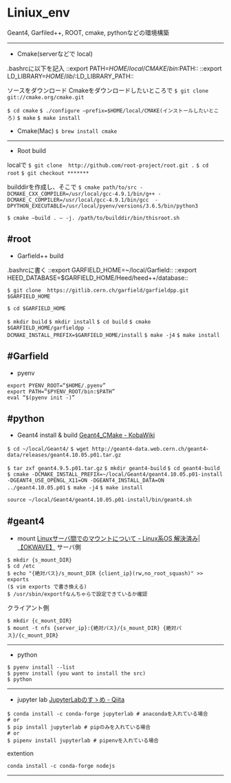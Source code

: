 # Liniux_env
Geant4, Garfiled++, ROOT, cmake, pythonなどの環境構築

---
* Cmake(serverなどで local)

.bashrcに以下を記入
::export PATH=$HOME/local/CMAKE/bin:$PATH::
::export LD_LIBRARY=$HOME/lib/:$LD_LIBRARY_PATH::

ソースをダウンロード
Cmakeをダウンロードしたいところで
`$ git clone git://cmake.org/cmake.git`

`$ cd cmake`
`$ ./configure —prefix=$HOME/local/CMAKE(インストールしたいところ)`
`$ make`
`$ make install`

* Cmake(Mac)
`$ brew install cmake`
---
*  Root build

localで
`$ git clone  http://github.com/root-project/root.git .`
`$ cd root`
`$ git checkout *******`

builddirを作成し、そこで
`$ cmake path/to/src -DCMAKE_CXX_COMPILER=/usr/local/gcc-4.9.1/bin/g++ -DCMAKE_C_COMPILER=/usr/local/gcc-4.9.1/bin/gcc  -DPYTHON_EXECUTABLE=/usr/local/pyenv/versions/3.6.5/bin/python3`

`$ cmake —build . — -j. /path/to/builddir/bin/thisroot.sh`

#root
---
* Garfield++ build

.bashrcに書く
::export GARFIELD_HOME=~/local/Garfield::
::export HEED_DATABASE=$GARFIELD_HOME/Heed/heed++/database::

`$ git clone  https://gitlib.cern.ch/garfield/garfieldpp.git $GARFIELD_HOME`

`$ cd $GARFIELD_HOME`

`$ mkdir build`
`$ mkdir install`
`$ cd build`
`$ cmake $GARFIELD_HOME/garfieldpp -DCMAKE_INSTALL_PREFIX=$GARFIELD_HOME/install`
`$ make -j4`
`$ make install`

#Garfield
---
* pyenv
```.bashrc
export PYENV_ROOT=“$HOME/.pyenv”
export PATH=“$PYENV_ROOT/bin:$PATH”
eval “$(pyenv init -)”
```
#python
---
* Geant4 install & build
[Geant4_CMake - KobaWiki](http://be.nucl.ap.titech.ac.jp/~koba/cgi-bin/moin.cgi/Geant4_CMake)

`$ cd ~/local/Geant4/`
`$ wget http://geant4-data.web.cern.ch/geant4-data/releases/geant4.10.05.p01.tar.gz`

`$ tar zxf geant4.9.5.p01.tar.gz`
`$ mkdir geant4-build`
`$ cd geant4-build`
`$ cmake -DCMAKE_INSTALL_PREFIX=~/local/Geant4/geant4.10.05.p01-install -DGEANT4_USE_OPENGL_X11=ON -DGEANT4_INSTALL_DATA=ON ../geant4.10.05.p01`
`$ make -j4`
`$ make install`

```.bashrc
source ~/local/Geant4/geant4.10.05.p01-install/bin/geant4.sh
```
#geant4
---
* mount
[Linuxサーバ間でのマウントについて - Linux系OS 解決済み| 【OKWAVE】](https://okwave.jp/qa/q7749733.html)
サーバ側
```
$ mkdir {s_mount_DIR}
$ cd /etc
$ echo "{絶対パス}/s_mount_DIR {client_ip}(rw,no_root_squash)" >> exports
($ vim exports で書き換える)
$ /usr/sbin/exportfなんちゃらで設定できているか確認
```
クライアント側
```
$ mkdir {c_mount_DIR}
$ mount -t nfs {server_ip}:{絶対パス}/{s_mount_DIR} {絶対パス}/{c_mount_DIR}
```
---
* python
```
$ pyenv install --list
$ pyenv install (you want to install the src)
$ python
```
---
* jupyter lab
[JupyterLabのすゝめ - Qiita](https://qiita.com/kirikei/items/a1639954ce5ccaf7ac3c)
```
$ conda install -c conda-forge jupyterlab # anacondaを入れている場合
# or
$ pip install jupyterlab # pipのみを入れている場合
# or
$ pipenv install jupyterlab # pipenvを入れている場合
```
extention
```
conda install -c conda-forge nodejs

```
---
